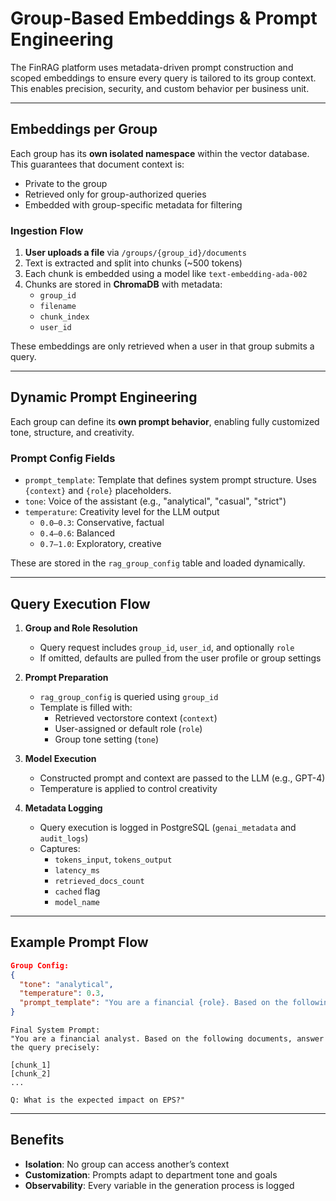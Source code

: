 
# Group-Based Embeddings & Prompt Engineering

The FinRAG platform uses metadata-driven prompt construction and scoped embeddings to ensure every query is tailored to its group context. This enables precision, security, and custom behavior per business unit.

---

## Embeddings per Group

Each group has its **own isolated namespace** within the vector database. This guarantees that document context is:

- Private to the group
- Retrieved only for group-authorized queries
- Embedded with group-specific metadata for filtering

### Ingestion Flow

1. **User uploads a file** via `/groups/{group_id}/documents`
2. Text is extracted and split into chunks (~500 tokens)
3. Each chunk is embedded using a model like `text-embedding-ada-002`
4. Chunks are stored in **ChromaDB** with metadata:
   - `group_id`
   - `filename`
   - `chunk_index`
   - `user_id`

These embeddings are only retrieved when a user in that group submits a query.

---

## Dynamic Prompt Engineering

Each group can define its **own prompt behavior**, enabling fully customized tone, structure, and creativity.

### Prompt Config Fields

- `prompt_template`: Template that defines system prompt structure. Uses `{context}` and `{role}` placeholders.
- `tone`: Voice of the assistant (e.g., "analytical", "casual", "strict")
- `temperature`: Creativity level for the LLM output
  - `0.0–0.3`: Conservative, factual
  - `0.4–0.6`: Balanced
  - `0.7–1.0`: Exploratory, creative

These are stored in the `rag_group_config` table and loaded dynamically.

---

## Query Execution Flow

1. **Group and Role Resolution**
   - Query request includes `group_id`, `user_id`, and optionally `role`
   - If omitted, defaults are pulled from the user profile or group settings

2. **Prompt Preparation**
   - `rag_group_config` is queried using `group_id`
   - Template is filled with:
     - Retrieved vectorstore context (`context`)
     - User-assigned or default role (`role`)
     - Group tone setting (`tone`)

3. **Model Execution**
   - Constructed prompt and context are passed to the LLM (e.g., GPT-4)
   - Temperature is applied to control creativity

4. **Metadata Logging**
   - Query execution is logged in PostgreSQL (`genai_metadata` and `audit_logs`)
   - Captures:
     - `tokens_input`, `tokens_output`
     - `latency_ms`
     - `retrieved_docs_count`
     - `cached` flag
     - `model_name`

---

## Example Prompt Flow

```json
Group Config:
{
  "tone": "analytical",
  "temperature": 0.3,
  "prompt_template": "You are a financial {role}. Based on the following documents, answer the query precisely: {context}"
}
```

```plaintext
Final System Prompt:
"You are a financial analyst. Based on the following documents, answer the query precisely:

[chunk_1]
[chunk_2]
...

Q: What is the expected impact on EPS?"
```

---

## Benefits

- **Isolation**: No group can access another’s context
- **Customization**: Prompts adapt to department tone and goals
- **Observability**: Every variable in the generation process is logged
